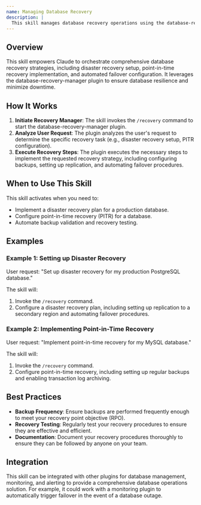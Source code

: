 ```yaml
---
name: Managing Database Recovery
description: |
  This skill manages database recovery operations using the database-recovery-manager plugin. It enables disaster recovery, point-in-time recovery (PITR), and automated failover strategies for production database systems. Use this skill when the user requests help with "database recovery", "disaster recovery", "point-in-time recovery", "PITR", "backup validation", "recovery testing", or "multi-region failover" for databases. It automates backup verification and recovery testing.
---
```


## Overview

This skill empowers Claude to orchestrate comprehensive database recovery strategies, including disaster recovery setup, point-in-time recovery implementation, and automated failover configuration. It leverages the database-recovery-manager plugin to ensure database resilience and minimize downtime.

## How It Works

1. **Initiate Recovery Manager**: The skill invokes the `/recovery` command to start the database-recovery-manager plugin.
2. **Analyze User Request**: The plugin analyzes the user's request to determine the specific recovery task (e.g., disaster recovery setup, PITR configuration).
3. **Execute Recovery Steps**: The plugin executes the necessary steps to implement the requested recovery strategy, including configuring backups, setting up replication, and automating failover procedures.

## When to Use This Skill

This skill activates when you need to:
- Implement a disaster recovery plan for a production database.
- Configure point-in-time recovery (PITR) for a database.
- Automate backup validation and recovery testing.

## Examples

### Example 1: Setting up Disaster Recovery

User request: "Set up disaster recovery for my production PostgreSQL database."

The skill will:
1. Invoke the `/recovery` command.
2. Configure a disaster recovery plan, including setting up replication to a secondary region and automating failover procedures.

### Example 2: Implementing Point-in-Time Recovery

User request: "Implement point-in-time recovery for my MySQL database."

The skill will:
1. Invoke the `/recovery` command.
2. Configure point-in-time recovery, including setting up regular backups and enabling transaction log archiving.

## Best Practices

- **Backup Frequency**: Ensure backups are performed frequently enough to meet your recovery point objective (RPO).
- **Recovery Testing**: Regularly test your recovery procedures to ensure they are effective and efficient.
- **Documentation**: Document your recovery procedures thoroughly to ensure they can be followed by anyone on your team.

## Integration

This skill can be integrated with other plugins for database management, monitoring, and alerting to provide a comprehensive database operations solution. For example, it could work with a monitoring plugin to automatically trigger failover in the event of a database outage.